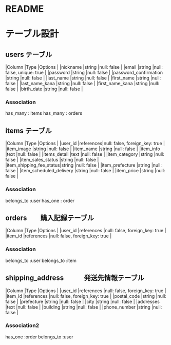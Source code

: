 # README

# テーブル設計

## users テーブル
|Column                 |Type      |Options                            |
|nickname               |string    |null: false                        |
|email                  |string    |null: false, unique: true          |
|password               |string    |null: false                        |
|password_confirmation  |string    |null: false                        |
|last_name              |string    |null: false                        |
|first_name             |string    |null: false                        |
|last_name_kana         |string    |null: false                        |
|first_name_kana        |string    |null: false                        |
|birth_date             |string    |null: false                        |


### Association
has_many : items
has_many : orders

## items テーブル
|Column                  |Type      |Options                            |
|user_id                 |references|null: false, foreign_key: true     |
|item_image              |string    |null: false                        |
|item_name               |string    |null: false                        |
|item_info               |text      |null: false                        |
|items_detail            |text      |null: false                        |
|item_category           |string    |null: false                        |
|item_sales_status       |string    |null: false                        |
|item_shipping_fee_status|string    |null: false                        |
|item_prefecture         |string    |null: false                        |
|item_scheduled_delivery |string    |null: false                        |
|item_price              |string    |null: false                        |


### Association
belongs_to :user
has_one : order

## orders　　購入記録テーブル
|Column                 |Type       |Options                            |
|user_id                |references |null: false, foreign_key: true     |
|item_id                |references |null: false, foreign_key: true     |




### Association
belongs_to :user
belongs_to :item


## shipping_address　　　発送先情報テーブル
|Column                 |Type       |Options                           |
|user_id                |references |null: false, foreign_key: true    |
|item_id                |references |null: false, foreign_key: true    |
|postal_code            |string     |null: false                       |
|prefecture             |string     |null: false                       |
|city                   |string     |null: false                       |
|addresses              |text       |null: false                       |
|building               |string     |null: false                       |
|phone_number           |string     |null: false                       |


### Association2
has_one :order
belongs_to :user
